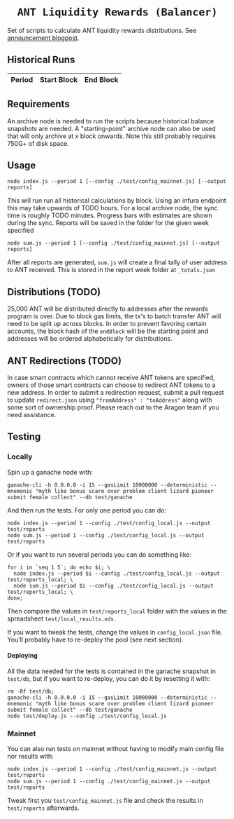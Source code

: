 <h1 align=center><code>ANT Liquidity Rewards (Balancer)</code></h1>

Set of scripts to calculate ANT liquidity rewards distributions. See [announcement blogpost](https://aragon.org/blog/ant-liquidity-rewards-now-on-balancer).

## Historical Runs

| Period | Start Block | End Block |
| :----- | ----------: | --------: |


## Requirements

An archive node is needed to run the scripts because historical balance snapshots are needed. A "starting-point" archive node can also be used that will only archive at x block onwards. Note this still probably requires 750G+ of disk space.

## Usage

```
node index.js --period 1 [--config ./test/config_mainnet.js] [--output reports]
```

This will run run all historical calculations by block. Using an infura endpoint this may take upwards of TODO hours. For a local archive node, the sync time is roughly TODO minutes. Progress bars with estimates are shown during the sync. Reports will be saved in the folder for the given week specified

```
node sum.js --period 1 [--config ./test/config_mainnet.js] [--output reports]
```

After all reports are generated, `sum.js` will create a final tally of user address to ANT received. This is stored in the report week folder at `_totals.json`

## Distributions (TODO)

25,000 ANT will be distributed directly to addresses after the rewards program is over. Due to block gas limits, the tx's to batch transfer ANT will need to be split up across blocks. In order to prevent favoring certain accounts, the block hash of the `endBlock` will be the starting point and addresses will be ordered alphabetically for distributions.

## ANT Redirections (TODO)

In case smart contracts which cannot receive ANT tokens are specified, owners of those smart contracts can choose to redirect ANT tokens to a new address. In order to submit a redirection request, submit a pull request to update `redirect.json` using `"fromAddress" : "toAddress"` along with some sort of ownership proof. Please reach out to the Aragon team if you need assistance.

## Testing

### Locally

Spin up a ganache node with:

```
ganache-cli -h 0.0.0.0 -i 15 --gasLimit 10000000 --deterministic --mnemonic "myth like bonus scare over problem client lizard pioneer submit female collect" --db test/ganache
```

And then run the tests. For only one period you can do:

```
node index.js --period 1 --config ./test/config_local.js --output test/reports
node sum.js --period 1 --config ./test/config_local.js --output test/reports
```

Or if you want to run several periods you can do something like:

```
for i in `seq 1 5`; do echo $i; \
  node index.js --period $i --config ./test/config_local.js --output test/reports_local; \
  node sum.js --period $i --config ./test/config_local.js --output test/reports_local; \
done;
```

Then compare the values in `test/reports_local` folder with the values in the spreadsheet `test/local_results.ods`.

If you want to tweak the tests, change the values in `config_local.json` file. You’ll probably have to re-deploy the pool (see next section).

#### Deploying

All the data needed for the tests is contained in the ganache snapshot in `test/db`, but if you want to re-deploy, you can do it by resetting it with:

```
rm -Rf test/db;
ganache-cli -h 0.0.0.0 -i 15 --gasLimit 10000000 --deterministic --mnemonic "myth like bonus scare over problem client lizard pioneer submit female collect" --db test/ganache
node test/deploy.js --config ./test/config_local.js
```

### Mainnet

You can also run tests on mainnet without having to modify main config file nor results with:

```
node index.js --period 1 --config ./test/config_mainnet.js --output test/reports
node sum.js --period 1 --config ./test/config_mainnet.js --output test/reports
```

Tweak first you `test/config_mainnet.js` file and check the results in `test/reports` afterwards.
